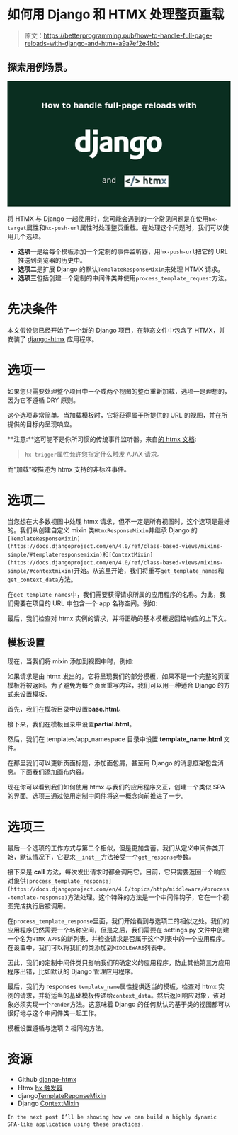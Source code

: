 # 如何用 Django 和 HTMX 处理整页重载

> 原文：<https://betterprogramming.pub/how-to-handle-full-page-reloads-with-django-and-htmx-a9a7ef2e4b1c>

## 探索用例场景。

![](img/c9854c0ddba7b8fa61a39bf078ca8754.png)

将 HTMX 与 Django 一起使用时，您可能会遇到的一个常见问题是在使用`hx-target`属性和`hx-push-url`属性时处理整页重载。在处理这个问题时，我们可以使用几个选项。

*   **选项一**是给每个模板添加一个定制的事件监听器，用`hx-push-url`把它的 URL 推送到浏览器的历史中。
*   **选项二**是扩展 Django 的默认`TemplateResponseMixin`来处理 HTMX 请求。
*   **选项三**包括创建一个定制的中间件类并使用`process_template_request`方法。

# 先决条件

本文假设您已经开始了一个新的 Django 项目，在静态文件中包含了 HTMX，并安装了 [django-htmx](https://github.com/adamchainz/django-htmx) 应用程序。

# 选项一

如果您只需要处理整个项目中一个或两个视图的整页重新加载，选项一是理想的，因为它不遵循 DRY 原则。

这个选项非常简单。当加载模板时，它将获得属于所提供的 URL 的视图，并在所提供的目标内呈现响应。

**注意:**这可能不是你所习惯的传统事件监听器。来自[的 htmx 文档](https://htmx.org/attributes/hx-trigger/):

> `hx-trigger`属性允许您指定什么触发 AJAX 请求。

而“加载”被描述为 htmx 支持的非标准事件。

# **选项二**

当您想在大多数视图中处理 htmx 请求，但不一定是所有视图时，这个选项是最好的。我们从创建自定义 mixin 类`HtmxResponseMixin`并继承 Django 的`[TemplateResponseMixin](https://docs.djangoproject.com/en/4.0/ref/class-based-views/mixins-simple/#templateresponsemixin)`和`[ContextMixin](https://docs.djangoproject.com/en/4.0/ref/class-based-views/mixins-simple/#contextmixin)`开始。从这里开始，我们将重写`get_template_names`和`get_context_data`方法。

在`get_template_names`中，我们需要获得请求所属的应用程序的名称。为此，我们需要在项目的 URL 中包含一个 app 名称空间。例如:

最后，我们检查对 htmx 实例的请求，并将正确的基本模板返回给响应的上下文。

## 模板设置

现在，当我们将 mixin 添加到视图中时，例如:

如果请求是由 htmx 发出的，它将呈现我们的部分模板，如果不是一个完整的页面模板将被返回。为了避免为每个页面重写内容，我们可以用一种适合 Django 的方式来设置模板。

首先，我们在模板目录中设置**base.html**。

接下来，我们在模板目录中设置**partial.html**。

然后，我们在 templates/app_namespace 目录中设置 **template_name.html** 文件。

在那里我们可以更新页面标题，添加面包屑，甚至用 Django 的消息框架包含消息。下面我们添加画布内容。

现在你可以看到我们如何使用 htmx 与我们的应用程序交互，创建一个类似 SPA 的界面。选项三通过使用定制中间件将这一概念向前推进了一步。

# 选项三

最后一个选项的工作方式与第二个相似，但是更加含蓄。我们从定义中间件类开始，默认情况下，它要求`__init__`方法接受一个`get_response`参数。

接下来是 __call__ 方法，每次发出请求时都会调用它。目前，它只需要返回一个响应对象供`[process_template_response](https://docs.djangoproject.com/en/4.0/topics/http/middleware/#process-template-response)`方法处理。这个特殊的方法是一个中间件钩子，它在一个视图完成执行后被调用。

在`process_template_response`里面，我们开始看到与选项二的相似之处。我们的应用程序仍然需要一个名称空间，但是之后，我们需要在 settings.py 文件中创建一个名为`HTMX_APPS`的新列表，并检查请求是否属于这个列表中的一个应用程序。在设置中，我们可以将我们的类添加到`MIDDLEWARE`列表中。

因此，我们的定制中间件类只影响我们明确定义的应用程序，防止其他第三方应用程序出错，比如默认的 Django 管理应用程序。

最后，我们为 responses `template_name`属性提供适当的模板，检查对 htmx 实例的请求，并将适当的基础模板传递给`context_data`。然后返回响应对象，该对象必须实现一个`render`方法。这意味着 Django 的任何默认的基于类的视图都可以很好地与这个中间件类一起工作。

模板设置遵循与选项 2 相同的方法。

# 资源

*   Github [django-htmx](https://github.com/adamchainz/django-htmx)
*   Htmx [hx 触发器](https://htmx.org/attributes/hx-trigger/)
*   django[TemplateReponseMixin](https://docs.djangoproject.com/en/4.0/ref/class-based-views/mixins-simple/#templateresponsemixin)
*   Django [ContextMixin](https://docs.djangoproject.com/en/4.0/ref/class-based-views/mixins-simple/#contextmixin)

```
In the next post I’ll be showing how we can build a highly dynamic SPA-like application using these practices.
```